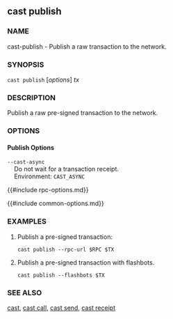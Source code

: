 ## cast publish

### NAME

cast-publish - Publish a raw transaction to the network.

### SYNOPSIS

``cast publish`` [*options*] *tx*

### DESCRIPTION

Publish a raw pre-signed transaction to the network.

### OPTIONS

#### Publish Options

`--cast-async`  
&nbsp;&nbsp;&nbsp;&nbsp;Do not wait for a transaction receipt.  
&nbsp;&nbsp;&nbsp;&nbsp;Environment: `CAST_ASYNC`

{{#include rpc-options.md}}

{{#include common-options.md}}

### EXAMPLES

1. Publish a pre-signed transaction:

       cast publish --rpc-url $RPC $TX

2. Publish a pre-signed transaction with flashbots.

       cast publish --flashbots $TX

### SEE ALSO

[cast](./cast.md), [cast call](./cast-call.md), [cast send](./cast-send.md), [cast receipt](./cast-receipt.md)
